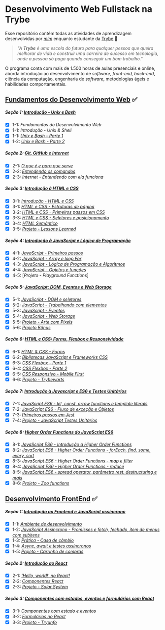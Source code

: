 # Desenvolvimento Web Fullstack na Trybe

Esse repositório contém todas as atividades de aprendizagem desenvolvidas por _[mim]()_ enquanto estudante da [Trybe](https://www.betrybe.com/) :rocket:

> _"A **Trybe** é uma escola do futuro para qualquer pessoa que queira melhorar de vida e construir uma carreira de sucesso em tecnologia, onde a pessoa só paga quando conseguir um bom trabalho."_

O programa conta com mais de 1.500 horas de aulas presenciais e online, aborda introdução ao desenvolvimento de _software, front-end, back-end_, ciência da computação, engenharia de _software_, metodologias ágeis e habilidades comportamentais.

## [Fundamentos do Desenvolvimento Web](https://github.com/LiukenMonteiro/trybe-exercicios/tree/main/modulo-01-fundamentos) :white_check_mark:

##### Seção 1: [Introdução - Unix e Bash](https://github.com/LiukenMonteiro/trybe-exercicios/tree/main/modulo-01-fundamentos/secao-01-unix-e-bash)

- [x] 1-1: _Fundamentos do Desenvolvimento Web_
- [x] 1-1: _Introdução - Unix & Shell_
- [x] 1-1: [_Unix e Bash - Parte 1_](https://github.com/LiukenMonteiro/trybe-exercicios/tree/main/modulo-01-fundamentos/secao-01-unix-e-bash/dia-01-unix-e-bash-parte-01)
- [x] 1-2: [_Unix e Bash - Parte 2_](https://github.com/LiukenMonteiro/trybe-exercicios/tree/main/modulo-01-fundamentos/secao-01-unix-e-bash/dia-02-unix-e-bash-parte-02)

##### Seção 2: [Git, GitHub e Internet](https://github.com/LiukenMonteiro/trybe-exercicios/tree/main/modulo-01-fundamentos/secao-02-git-github-e-internet)

- [x] 2-1: [_O que é e para que serve_](https://github.com/LiukenMonteiro/trybe-exercicios/tree/main/modulo-01-fundamentos/secao-02-git-github-e-internet/dia-01-git-o-que-e-e-para-que-serve)
- [x] 2-2: [_Entendendo os comandos_](https://github.com/LiukenMonteiro/trybe-exercicios/tree/main/modulo-01-fundamentos/secao-02-git-github-e-internet/dia-02-git-e-github-entendendo-os-comandos)
- [x] 2-3: _Internet - Entendendo com ela funciona_

##### Seção 3: [Introdução à HTML e CSS](https://github.com/LiukenMonteiro/trybe-exercicios/tree/main/modulo-01-fundamentos/secao-03-introducao-a-html-e-css)

- [x] 3-1: [_Introdução - HTML e CSS_](https://github.com/LiukenMonteiro/trybe-exercicios/tree/main/modulo-01-fundamentos/secao-03-introducao-a-html-e-css)
- [x] 3-1: [_HTML e CSS - Estruturas de página_](https://github.com/LiukenMonteiro/trybe-exercicios/tree/main/modulo-01-fundamentos/secao-03-introducao-a-html-e-css/dia-01-html-e-css-estruturas-de-pagina)
- [x] 3-2: [_HTML e CSS - Primeiros passos em CSS_](https://github.com/LiukenMonteiro/trybe-exercicios/tree/main/modulo-01-fundamentos/secao-03-introducao-a-html-e-css/dia-02-html-e-css-primeiros-passos-em-css)
- [x] 3-3: [_HTML e CSS - Seletores e posicionamento_](https://github.com/LiukenMonteiro/trybe-exercicios/tree/main/modulo-01-fundamentos/secao-03-introducao-a-html-e-css/dia-03-html-e-css-seletores-e-posicionamento)
- [x] 3-4: [_HTML Semântico_](https://github.com/LiukenMonteiro/trybe-exercicios/tree/main/modulo-01-fundamentos/secao-03-introducao-a-html-e-css/dia-04-html-semantico)
- [x] 3-5: [_Projeto - Lessons Learned_](https://github.com/LiukenMonteiro/Lessons-Learned)

##### Seção 4: [Introdução à JavaScript e Lógica de Programação]()
- [x] 4-1: [_JavaScript - Primeiros passos_](https://github.com/LiukenMonteiro/trybe-exercicios/tree/main/modulo-01-fundamentos/secao-04-introducao-a-javascript/dia-01-javascript-primeiros-passos)
- [x] 4-2: [_JavaScript - Array e loop For_](https://github.com/LiukenMonteiro/trybe-exercicios/tree/main/modulo-01-fundamentos/secao-04-introducao-a-javascript/dia-02-javascript-array-e-loop-for)
- [x] 4-3: [_JavaScript - Lógica de Programação e Algoritmos_](https://github.com/LiukenMonteiro/trybe-exercicios/tree/main/modulo-01-fundamentos/secao-04-introducao-a-javascript/dia-03-javascript-logica-de-programacao-e-algoritmos)
- [x] 4-4: [_JavaScript - Objetos e funções_](https://github.com/LiukenMonteiro/trybe-exercicios/tree/main/modulo-01-fundamentos/secao-04-introducao-a-javascript/dia-04-javascript-objetos-e-funcoes)
- [x] 4-5: [_Projeto - Playground Functions_]

##### Seção 5: [JavaScript: DOM, Eventos e Web Storage](https://github.com/LiukenMonteiro/trybe-exercicios/tree/main/modulo-01-fundamentos/secao-05-javascript-DOM-eventos-e-web-storage)
- [x] 5-1: [_JavaScript - DOM e seletores_](https://github.com/LiukenMonteiro/trybe-exercicios/tree/main/modulo-01-fundamentos/secao-05-javascript-DOM-eventos-e-web-storage/dia-01-javascript-DOM-e-seletores)
- [x] 5-2: [_JavaScript - Trabalhando com elementos_](https://github.com/LiukenMonteiro/trybe-exercicios/tree/main/modulo-01-Fundamentos/secao-05-javascript-DOM-eventos-e-web-storage/dia-02-javascript-trabalhando-com-elementos)
- [x] 5-3: [_JavaScript - Eventos_](https://github.com/LiukenMonteiro/trybe-exercicios/tree/main/modulo-01-Fundamentos/secao-05-javascript-DOM-eventos-e-web-storage/dia-03-javascrip-eventos)
- [x] 5-4: [_JavaScript - Web Storage_](https://github.com/LiukenMonteiro/trybe-exercicios/tree/main/modulo-01-Fundamentos/secao-05-javascript-DOM-eventos-e-web-storage/dia-04-web-storage)
- [x] 5-5: [_Projeto - Arte com Pixels_]()
- [x] 5-6: [_Projeto Bônus_]()

##### Seção 6: [HTML e CSS: Forms, Flexbox e Responsividade]()
- [x] 6-1: [_HTML & CSS - Forms_](https://github.com/LiukenMonteiro/trybe-exercicios/tree/main/modulo-01-Fundamentos/secao-06-HTML-e-CSS-forms-flexbox-e-responsivo/dia-01-HTML-e-CSS-forms)
- [x] 6-2: [_Bibliotecas JavaScript e Frameworks CSS_](https://github.com/LiukenMonteiro/trybe-exercicios/tree/main/modulo-01-Fundamentos/secao-06-HTML-e-CSS-forms-flexbox-e-responsivo/dia-02-Bibliotecas-JavaScript-e-Frameworks-CSS)
- [x] 6-3: [_CSS Flexbox - Parte 1_](https://github.com/LiukenMonteiro/trybe-exercicios/tree/main/modulo-01-Fundamentos/secao-06-HTML-e-CSS-forms-flexbox-e-responsivo/dia-03-CS-flexbox-parte-01)
- [x] 6-4: [_CSS Flexbox - Parte 2_](https://github.com/LiukenMonteiro/trybe-exercicios/tree/main/modulo-01-Fundamentos/secao-06-HTML-e-CSS-forms-flexbox-e-responsivo/dia-04-CSS-flexbox-parte-02)
- [x] 6-5: [_CSS Responsivo - Mobile First_](https://github.com/LiukenMonteiro/trybe-exercicios/tree/main/modulo-01-Fundamentos/secao-06-HTML-e-CSS-forms-flexbox-e-responsivo/dia-05-CSS-Responsivo-Mobile-First)
- [x] 6-6: [_Projeto - Trybewarts_]()

##### Seção 7: [Introdução à Javascript e ES6 e Testes Unitários]()
- [x] 7-1: [_JavaScript ES6 - let, const, arrow functions e template literals_](https://github.com/LiukenMonteiro/trybe-exercicios/tree/main/modulo-01-Fundamentos/secao-07-Introducao-%C3%A0-javascript-ES6-e-Testes-Unitarios/dia-01-javascript-ES6-let-const-arrow-functions)
- [x] 7-2: [_JavaScript ES6 - Fluxo de exceção e Objetos_](https://github.com/LiukenMonteiro/trybe-exercicios/tree/main/modulo-01-Fundamentos/secao-07-Introducao-%C3%A0-javascript-ES6-e-Testes-Unitarios/dia-02-javascript-ES6-fluxo-de-execu%C3%A7%C3%A3o-e-objetos)
- [x] 7-3: [_Primeiros passos em Jest_](https://github.com/LiukenMonteiro/trybe-exercicios/tree/main/modulo-01-Fundamentos/secao-07-Introducao-%C3%A0-javascript-ES6-e-Testes-Unitarios/dia-03-primeiros-passos-em-jest)
- [x] 7-4: [_Projeto - JavaScript Testes Unitários_]()

##### Seção 8: [Higher Order Functions do JavaScript ES6]()
- [x] 8-1: [_JavaScript ES6 - Introdução a Higher Order Functions_]()
- [x] 8-2: [_JavaScript ES6 - Higher Order Functions - forEach, find, some, every, sort_]()
- [x] 8-3: [_JavaScript ES6 - Higher Order Functions - map e filter_]()
- [x] 8-4: [_JavaScript ES6 - Higher Order Functions - reduce_]()
- [x] 8-5: [_JavaScript ES6 - spread operator, parâmetro rest, destructuring e mais_]()
- [x] 8-6: [_Projeto - Zoo functions_]()

## [Desenvolvimento FrontEnd](https://github.com/LiukenMonteiro/trybe-exercicios/tree/main/modulo-02-Front-End) :white_check_mark:
##### Seção 1: [Introdução ao Frontend e JavaScript assíncrono]()
- [x] 1-1: [_Ambiente de desenvolvimento_](https://github.com/LiukenMonteiro/trybe-exercicios/tree/main/modulo-02-Front-End/secao-01-introducao-ao-frontend-e-javascript-assincrono/dia-01-ambiente-de-desenvolvimento)
- [x] 1-2: [_JavaScript Assíncrono - Promisses e fetch, fechado, item de menus com subitens_](https://github.com/LiukenMonteiro/trybe-exercicios/tree/main/modulo-02-Front-End/secao-01-introducao-ao-frontend-e-javascript-assincrono/dia-02-javascript-ass%C3%ADncrono-promisses-e-fetch-aberto-item-de-menu-com-subitens)
- [x] 1-3: [_Prática - Casa de câmbio_](https://github.com/LiukenMonteiro/trybe-exercicios/tree/main/modulo-02-Front-End/secao-01-introducao-ao-frontend-e-javascript-assincrono/dia-03-pratica-casa-de-cambio)
- [x] 1-4: [_Async, await e testes assíncronos_](https://github.com/LiukenMonteiro/trybe-exercicios/tree/main/modulo-02-Front-End/secao-01-introducao-ao-frontend-e-javascript-assincrono/dia-04-async-await-e-testes-ass%C3%ADncronos)
- [x] 1-5: [_Projeto - Carrinho de compras_]()

##### Seção 2: [Introdução ao React]()
- [x] 2-1: [_'Hello, world!' no React!_](https://github.com/LiukenMonteiro/trybe-exercicios/tree/main/modulo-02-Front-End/secao-02-introducao-ao-React/dia-01-'Hello%2C%20world!'-no-React!)
- [x] 2-2: [_Componentes React_](https://github.com/LiukenMonteiro/trybe-exercicios/tree/main/modulo-02-Front-End/secao-02-introducao-ao-React/dia-02-componentes-React)
- [x] 2-3: [_Projeto - Solar System_]()

##### Seção 3: [Componentes com estados, eventos e formulários com React]()
- [x] 3-1: [_Componentes com estado e eventos_](https://github.com/LiukenMonteiro/trybe-exercicios/tree/main/modulo-02-Front-End/secao-03-componentes-com-estados-eventos-e-formul%C3%A1rios-com-React/dia-01-componentes-com-estado-e-eventos)
- [x] 3-2: [_Formulários no React_](https://github.com/LiukenMonteiro/trybe-exercicios/tree/main/modulo-02-Front-End/secao-03-componentes-com-estados-eventos-e-formul%C3%A1rios-com-React/dia-02-formul%C3%A1rios-no-react)
- [x] 3-3: [_Projeto - Tryunfo_]()